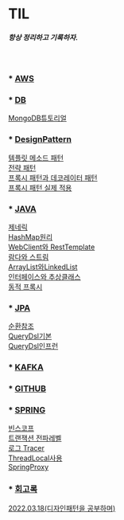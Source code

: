 # TIL

##### 항상 정리하고 기록하자.

<br/>

### * [AWS](AWS)

### * [DB](DB)

  [MongoDB튜토리얼](DB/NosqlTutorial/Nosql튜토리얼.md)

### * [DesignPattern](DesignPattern)
  
  [템플릿 메소드 패턴](DesignPattern/TemplatePattern/템플릿메서드패턴.md)  
  [전략 패턴](DesignPattern/StrategyPattern/전략패턴.md)
  <br/>[프록시 패턴과 데코레이터 패턴](DesignPattern/ProxyPattern/프록시패턴.md)
  <br/>[프록시 패턴 실제 적용](DesignPattern/applyProxy/프록시패턴적용.md)

### * [JAVA](JAVA11)

  [제네릭](JAVA11/Generic/제네릭.md)
<br/>
  [HashMap원리](JAVA11/HashMap/HashMap.md)
<br/>
  [WebClient와 RestTemplate](JAVA11/HttpClientRestTemplate/WebClientRestTemplate.md)
<br/>
  [람다와 스트림](JAVA11/람다와스트림/람다와스트림.md)
<br/>
  [ArrayList와LinkedList](JAVA11/어레이와링크드리스트/어레이와링크드리스트.md)
<br/>
  [인터페이스와 추상클래스](JAVA11/인터페이스와추상클래스/인터페이스와추상클래스.md)
<br/> 
  [동적 프록시](JAVA11/DynamicProxy)


### * [JPA](JPA)

  [순환참조](JPA/Recursive/순환참조.md)
<br/>
  [QueryDsl기본](JPA/QueryDslBasic/QueryDslBasic.md)
<br/>
  [QueryDsl인프런](JPA/QueryDslInflearn)

### * [KAFKA](KAFKA)


### * [GITHUB](GITHUB)

### * [SPRING](SPRING)

  [빈스코프](SPRING/BeanScope)
  <br/>
  [트랜잭션 전파레벨](SPRING/TransactionProgation/Progation.md) 
  <br/>
  [로그 Tracer](SPRING/LogTrace)
  <br/>
  [ThreadLocal사용](SPRING/ThreadLocal/ThreadLocal.md)
  <br/>
  [SpringProxy](SPRING/SpringProxy/스프링프록시.md)

### * [회고록](회고)

  [2022.03.18(디자인패턴을 공부하며)](회고/2022.03.18(디자인패턴을%20공부하며).md)
